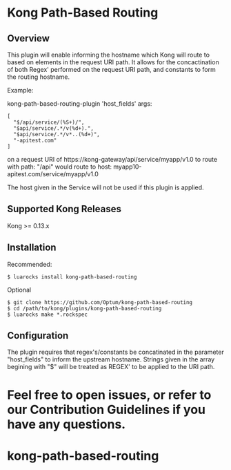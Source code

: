 # Kong Path-Based Routing
## Overview
This plugin will enable informing the hostname which Kong will route to based on elements in the request URI path. It allows for the concactination of both Regex' performed on the request URI path, and constants to form the routing hostname. 

Example:

kong-path-based-routing-plugin 'host_fields' args: 
```
[
  "$/api/service/(%S+)/",
  "$api/service/.*/v(%d+).",
  "$api/service/.*/v*..(%d+)",
  "-apitest.com"
]
```
on a request URI of https://kong-gateway/api/service/myapp/v1.0
to route with path: "/api"
would route to host:
myapp10-apitest.com/service/myapp/v1.0

The host given in the Service will not be used if this plugin is applied.

## Supported Kong Releases
Kong >= 0.13.x 

## Installation
Recommended:
```
$ luarocks install kong-path-based-routing
```

Optional
```
$ git clone https://github.com/Optum/kong-path-based-routing
$ cd /path/to/kong/plugins/kong-path-based-routing
$ luarocks make *.rockspec
```

## Configuration
The plugin requires that regex's/constants be concatinated in the parameter "host_fields" to inform the upstream hostname.
Strings given in the array begining with "$" will be treated as REGEX' to be applied to the URI path.


Feel free to open issues, or refer to our Contribution Guidelines if you have any questions.
=======
# kong-path-based-routing
